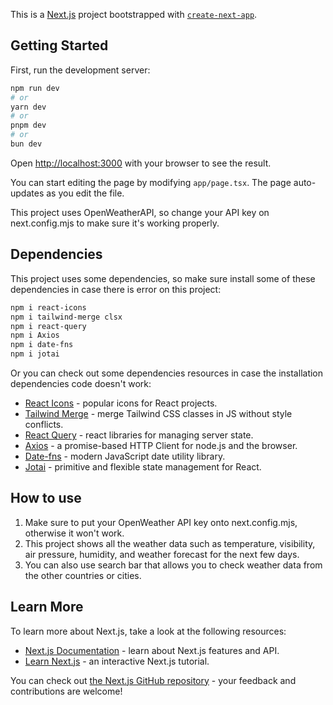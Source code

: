 This is a [Next.js](https://nextjs.org) project bootstrapped with [`create-next-app`](https://nextjs.org/docs/app/api-reference/cli/create-next-app).

## Getting Started

First, run the development server:

```bash
npm run dev
# or
yarn dev
# or
pnpm dev
# or
bun dev
```

Open [http://localhost:3000](http://localhost:3000) with your browser to see the result.

You can start editing the page by modifying `app/page.tsx`. The page auto-updates as you edit the file.

This project uses OpenWeatherAPI, so change your API key on next.config.mjs to make sure it's working properly.

## Dependencies

This project uses some dependencies, so make sure install some of these dependencies in case there is error on this project:

```bash
npm i react-icons
npm i tailwind-merge clsx
npm i react-query
npm i Axios
npm i date-fns
npm i jotai
```

Or you can check out some dependencies resources in case the installation dependencies code doesn't work:

- [React Icons](https://react-icons.github.io/react-icons/) - popular icons for React projects.
- [Tailwind Merge](https://www.npmjs.com/package/tailwind-merge?activeTab=readme) - merge Tailwind CSS classes in JS without style conflicts.
- [React Query](https://tanstack.com/query/v3) - react libraries for managing server state.
- [Axios](https://axios-http.com/docs/intro) - a promise-based HTTP Client for node.js and the browser.
- [Date-fns](https://date-fns.org/) - modern JavaScript date utility library.
- [Jotai](https://jotai.org/) - primitive and flexible state management for React.

## How to use

1. Make sure to put your OpenWeather API key onto next.config.mjs, otherwise it won't work.
2. This project shows all the weather data such as temperature, visibility, air pressure, humidity, and weather forecast for the next few days.
3. You can also use search bar that allows you to check weather data from the other countries or cities.

## Learn More

To learn more about Next.js, take a look at the following resources:

- [Next.js Documentation](https://nextjs.org/docs) - learn about Next.js features and API.
- [Learn Next.js](https://nextjs.org/learn) - an interactive Next.js tutorial.

You can check out [the Next.js GitHub repository](https://github.com/vercel/next.js) - your feedback and contributions are welcome!
